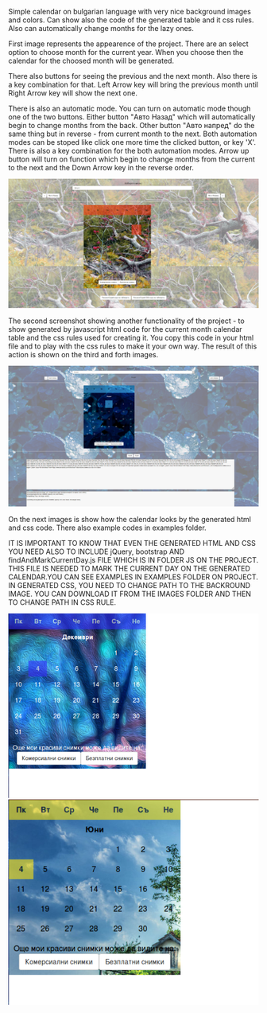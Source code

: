 Simple calendar on bulgarian language with very nice background images and colors. Can show also the code of the generated table and it css rules. Also can automatically change months for the lazy ones. 

First image represents the appearence of the project. There are an select option to choose month for the current year. When you choose then the calendar for the choosed month will be generated.

There also buttons for seeing the previous and the next month. Also there is a key combination for that. Left Arrow key will bring the previous month until Right Arrow key will show the next one.

There is also an automatic mode. You can turn on automatic mode though one of the two buttons. Either button "Авто Назад" which will automatically begin to change months from the back. Other button "Авто напред" do the same thing but in reverse - from current month to the next. Both automation modes can be stoped like click one more time the clicked button, or key 'X'. There is also a key combination for the both automation modes. Arrow up button will turn on function which begin to change months from the current to the next and the Down Arrow key in the reverse order.

<img src="screenshot1.png" alt="appearence of the project screenshot1" /> <br />

The second screenshot showing another functionality of the project - to show generated by javascript html code for the current month calendar table and the css rules used for creating it. You copy this code in your html file and to play with the css rules to make it your own way. The result of this action is shown on the third and forth images.

<img src="screenshot2.png" alt="appearence of the project screenshot2" /> <br />

On the next images is show how the calendar looks by the generated html and css code. There also example codes in examples folder.

IT IS IMPORTANT TO KNOW THAT EVEN THE GENERATED HTML AND CSS YOU NEED ALSO TO INCLUDE jQuery, bootstrap AND findAndMarkCurrentDay.js FILE WHICH IS IN FOLDER  JS ON THE PROJECT. THIS FILE IS NEEDED TO MARK THE CURRENT DAY ON THE GENERATED CALENDAR.YOU CAN SEE EXAMPLES IN EXAMPLES FOLDER ON PROJECT. IN GENERATED CSS, YOU NEED TO CHANGE PATH TO THE BACKROUND IMAGE. YOU CAN DOWNLOAD IT FROM THE IMAGES FOLDER AND THEN TO CHANGE PATH IN CSS RULE.

<img src="screenshot3.png" alt="appearence of the project screenshot3" /> <br />
<img src="screenshot4.png" alt="appearence of the project screenshot4" />
